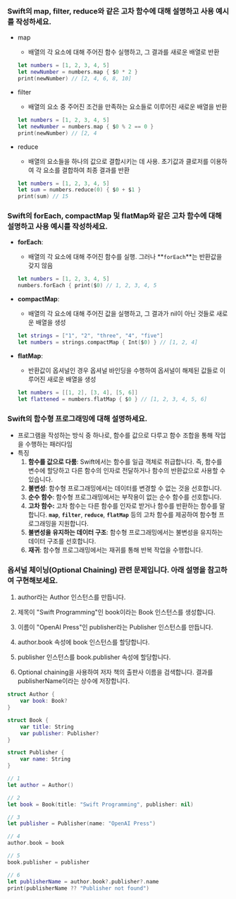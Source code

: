 ### Swift의 map, filter, reduce와 같은 고차 함수에 대해 설명하고 사용 예시를 작성하세요.

- map
    - 배열의 각 요소에 대해 주어진 함수 실행하고, 그 결과를 새로운 배열로 반환
    
    ```swift
    let numbers = [1, 2, 3, 4, 5]
    let newNumber = numbers.map { $0 * 2 }
    print(newNumber) // [2, 4, 6, 8, 10]
    ```
    
- filter
    - 배열의 요소 중 주어진 조건을 만족하는 요소들로 이루어진 새로운 배열을 반환
    
    ```swift
    let numbers = [1, 2, 3, 4, 5]
    let newNumber = numbers.map { $0 % 2 == 0 }
    print(newNumber) // [2, 4
    ```
    
- reduce
    - 배열의 요소들을 하나의 값으로 결합시키는 데 사용. 초기값과 클로저를 이용하여 각 요소를 결합하여 최종 결과를 반환
    
    ```swift
    let numbers = [1, 2, 3, 4, 5]
    let sum = numbers.reduce(0) { $0 + $1 }
    print(sum) // 15
    ```
    

### Swift의 forEach, compactMap 및 flatMap와 같은 고차 함수에 대해 설명하고 사용 예시를 작성하세요.

- **forEach**:
    - 배열의 각 요소에 대해 주어진 함수를 실행. 그러나 **`forEach`**는 반환값을 갖지 않음
    
    ```swift
    let numbers = [1, 2, 3, 4, 5]
    numbers.forEach { print($0) // 1, 2, 3, 4, 5
    ```
    
- **compactMap**:
    - 배열의 각 요소에 대해 주어진 값을 실행하고, 그 결과가 nil이 아닌 것들로 새로운 배열을 생성
    
    ```swift
    let strings = ["1", "2", "three", "4", "five"]
    let numbers = strings.compactMap { Int($0) } // [1, 2, 4]
    ```
    
- **flatMap**:
    - 반환값이 옵셔널인 경우 옵셔널 바인딩을 수행하여 옵셔널이 해제된 값들로 이루어진 새로운 배열을 생성
    
    ```swift
    let numbers = [[1, 2], [3, 4], [5, 6]]
    let flattened = numbers.flatMap { $0 } // [1, 2, 3, 4, 5, 6]
    ```
    

### Swift의 함수형 프로그래밍에 대해 설명하세요.

- 프로그램을 작성하는 방식 중 하나로, 함수를 값으로 다루고 함수 조합을 통해 작업을 수행하는 패러다임
- 특징
    1. **함수를 값으로 다룸**: Swift에서는 함수를 일급 객체로 취급합니다. 즉, 함수를 변수에 할당하고 다른 함수의 인자로 전달하거나 함수의 반환값으로 사용할 수 있습니다.
    2. **불변성**: 함수형 프로그래밍에서는 데이터를 변경할 수 없는 것을 선호합니다.
    3. **순수 함수**: 함수형 프로그래밍에서는 부작용이 없는 순수 함수를 선호합니다.
    4. **고차 함수:** 고차 함수는 다른 함수를 인자로 받거나 함수를 반환하는 함수를 말합니다. **`map`**, **`filter`**, **`reduce`**, **`flatMap`** 등의 고차 함수를 제공하여 함수형 프로그래밍을 지원합니다.
    5. **불변성을 유지하는 데이터 구조**: 함수형 프로그래밍에서는 불변성을 유지하는 데이터 구조를 선호합니다.
    6. **재귀**: 함수형 프로그래밍에서는 재귀를 통해 반복 작업을 수행합니다.

### 

### 옵셔널 체이닝(Optional Chaining) 관련 문제입니다. 아래 설명을 참고하여 구현해보세요.

1. author라는 Author 인스턴스를 만듭니다.

2. 제목이 "Swift Programming"인 book이라는 Book 인스턴스를 생성합니다.

3. 이름이 "OpenAI Press"인 publisher라는 Publisher 인스턴스를 만듭니다.

4. author.book 속성에 book 인스턴스를 할당합니다.

5. publisher 인스턴스를 book.publisher 속성에 할당합니다.

6. Optional chaining을 사용하여 저자 책의 출판사 이름을 검색합니다. 결과를 publisherName이라는 상수에 저장합니다.

```swift
struct Author {
    var book: Book?
}

struct Book {
    var title: String
    var publisher: Publisher?
}

struct Publisher {
    var name: String
}

// 1
let author = Author()

// 2
let book = Book(title: "Swift Programming", publisher: nil)

// 3
let publisher = Publisher(name: "OpenAI Press")

// 4
author.book = book

// 5
book.publisher = publisher

// 6
let publisherName = author.book?.publisher?.name
print(publisherName ?? "Publisher not found")
```
